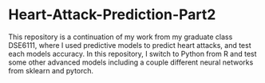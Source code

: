 # Heart-Attack-Prediction-Part2
This repository is a continuation of my work from my graduate class DSE6111, where I used predictive models to predict heart attacks, and test each models accuracy. In this repository, I switch to Python from R and test some other advanced models including a couple different neural networks from sklearn and pytorch.
